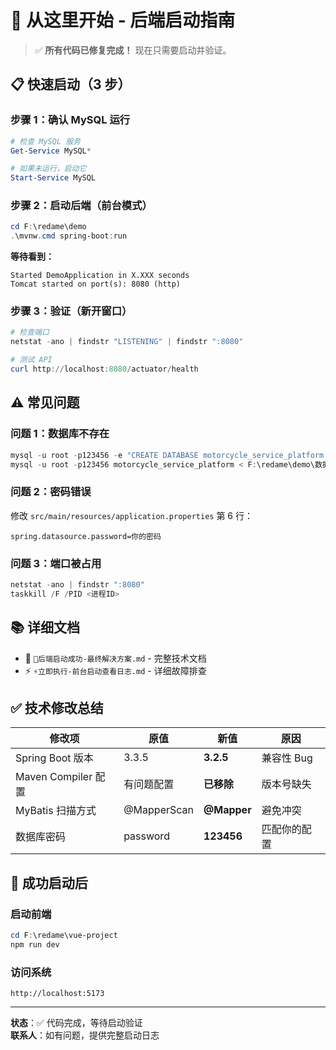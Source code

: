 # 🚀 从这里开始 - 后端启动指南

> ✅ **所有代码已修复完成！** 现在只需要启动并验证。

## 📋 快速启动（3 步）

### 步骤 1：确认 MySQL 运行

```powershell
# 检查 MySQL 服务
Get-Service MySQL*

# 如果未运行，启动它
Start-Service MySQL
```

### 步骤 2：启动后端（前台模式）

```powershell
cd F:\redame\demo
.\mvnw.cmd spring-boot:run
```

**等待看到：**
```
Started DemoApplication in X.XXX seconds
Tomcat started on port(s): 8080 (http)
```

### 步骤 3：验证（新开窗口）

```powershell
# 检查端口
netstat -ano | findstr "LISTENING" | findstr ":8080"

# 测试 API
curl http://localhost:8080/actuator/health
```

## ⚠️ 常见问题

### 问题 1：数据库不存在

```powershell
mysql -u root -p123456 -e "CREATE DATABASE motorcycle_service_platform;"
mysql -u root -p123456 motorcycle_service_platform < F:\redame\demo\数据库.txt
```

### 问题 2：密码错误

修改 `src/main/resources/application.properties` 第 6 行：
```properties
spring.datasource.password=你的密码
```

### 问题 3：端口被占用

```powershell
netstat -ano | findstr ":8080"
taskkill /F /PID <进程ID>
```

## 📚 详细文档

- 📖 `🎉后端启动成功-最终解决方案.md` - 完整技术文档
- ⚡ `⚡立即执行-前台启动查看日志.md` - 详细故障排查

## ✅ 技术修改总结

| 修改项 | 原值 | 新值 | 原因 |
|--------|------|------|------|
| Spring Boot 版本 | 3.3.5 | **3.2.5** | 兼容性 Bug |
| Maven Compiler 配置 | 有问题配置 | **已移除** | 版本号缺失 |
| MyBatis 扫描方式 | @MapperScan | **@Mapper** | 避免冲突 |
| 数据库密码 | password | **123456** | 匹配你的配置 |

## 🎯 成功启动后

### 启动前端
```powershell
cd F:\redame\vue-project
npm run dev
```

### 访问系统
```
http://localhost:5173
```

---

**状态**：✅ 代码完成，等待启动验证  
**联系人**：如有问题，提供完整启动日志



